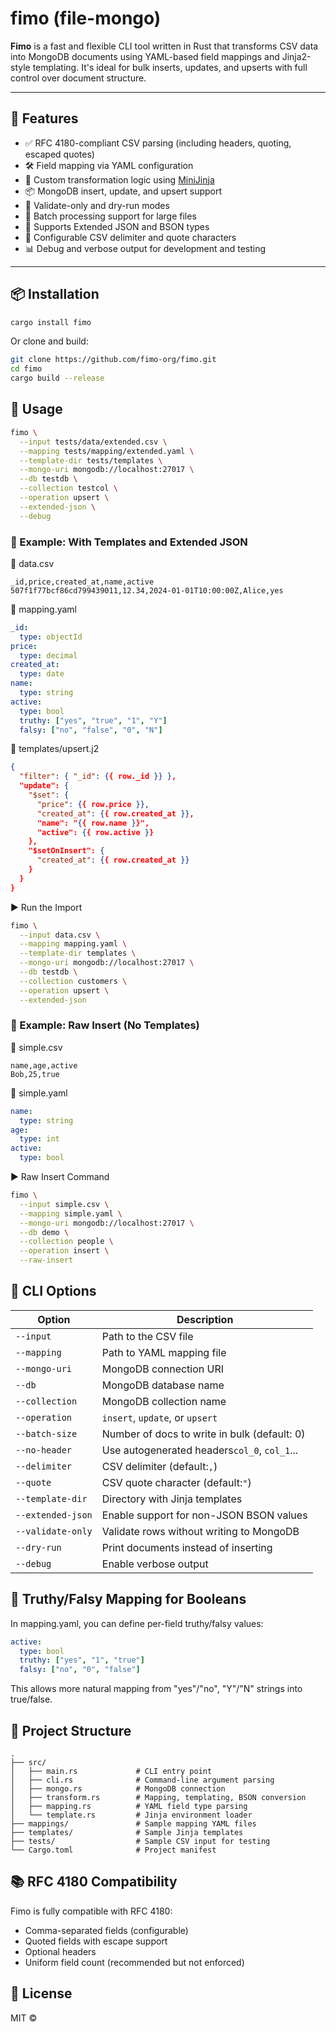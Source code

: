 # fimo (file-mongo)

**Fimo** is a fast and flexible CLI tool written in Rust that transforms CSV data into MongoDB documents using YAML-based field mappings and Jinja2-style templating. It's ideal for bulk inserts, updates, and upserts with full control over document structure.

---

## 🚀 Features

- ✅ RFC 4180-compliant CSV parsing (including headers, quoting, escaped quotes)
- 🛠️ Field mapping via YAML configuration
- 🧠 Custom transformation logic using [MiniJinja](https://docs.rs/minijinja/)
- 📦 MongoDB insert, update, and upsert support
- 🧪 Validate-only and dry-run modes
- 🔄 Batch processing support for large files
- 🔐 Supports Extended JSON and BSON types
- 🔣 Configurable CSV delimiter and quote characters
- 📊 Debug and verbose output for development and testing

---

## 📦 Installation

```bash
cargo install fimo

```

Or clone and build:

```bash
git clone https://github.com/fimo-org/fimo.git
cd fimo
cargo build --release

````

## 📝 Usage

```bash
fimo \
  --input tests/data/extended.csv \
  --mapping tests/mapping/extended.yaml \
  --template-dir tests/templates \
  --mongo-uri mongodb://localhost:27017 \
  --db testdb \
  --collection testcol \
  --operation upsert \
  --extended-json \
  --debug
```
### 🧪 Example: With Templates and Extended JSON

📁 data.csv
```csv
_id,price,created_at,name,active
507f1f77bcf86cd799439011,12.34,2024-01-01T10:00:00Z,Alice,yes
```

🧩 mapping.yaml
```yaml
_id:
  type: objectId
price:
  type: decimal
created_at:
  type: date
name:
  type: string
active:
  type: bool
  truthy: ["yes", "true", "1", "Y"]
  falsy: ["no", "false", "0", "N"]
````

🧾 templates/upsert.j2
```json
{
  "filter": { "_id": {{ row._id }} },
  "update": {
    "$set": {
      "price": {{ row.price }},
      "created_at": {{ row.created_at }},
      "name": "{{ row.name }}",
      "active": {{ row.active }}
    },
    "$setOnInsert": {
      "created_at": {{ row.created_at }}
    }
  }
}
```

▶️ Run the Import
```bash
fimo \
  --input data.csv \
  --mapping mapping.yaml \
  --template-dir templates \
  --mongo-uri mongodb://localhost:27017 \
  --db testdb \
  --collection customers \
  --operation upsert \
  --extended-json
```

### 🧪 Example: Raw Insert (No Templates)
📁 simple.csv
```csv
name,age,active
Bob,25,true

```

🧩 simple.yaml
```yaml
name:
  type: string
age:
  type: int
active:
  type: bool
```

▶️ Raw Insert Command
```bash
fimo \
  --input simple.csv \
  --mapping simple.yaml \
  --mongo-uri mongodb://localhost:27017 \
  --db demo \
  --collection people \
  --operation insert \
  --raw-insert
```



## 🔧 CLI Options


| Option            | Description                                  |
| ------------------- | ---------------------------------------------- |
| `--input`         | Path to the CSV file                         |
| `--mapping`       | Path to YAML mapping file                    |
| `--mongo-uri`     | MongoDB connection URI                       |
| `--db`            | MongoDB database name                        |
| `--collection`    | MongoDB collection name                      |
| `--operation`     | `insert`, `update`, or `upsert`              |
| `--batch-size`    | Number of docs to write in bulk (default: 0) |
| `--no-header`     | Use autogenerated headers`col_0`, `col_1`... |
| `--delimiter`     | CSV delimiter (default:`,`)                  |
| `--quote`         | CSV quote character (default:`"`)            |
| `--template-dir`  | Directory with Jinja templates               |
| `--extended-json` | Enable support for non-JSON BSON values      |
| `--validate-only` | Validate rows without writing to MongoDB     |
| `--dry-run`       | Print documents instead of inserting         |
| `--debug`         | Enable verbose output                        |

## 🧠 Truthy/Falsy Mapping for Booleans

In mapping.yaml, you can define per-field truthy/falsy values:
```yaml
active:
  type: bool
  truthy: ["yes", "1", "true"]
  falsy: ["no", "0", "false"]
```

This allows more natural mapping from "yes"/"no", "Y"/"N" strings into true/false.

## 📁 Project Structure
```pgsql
.
├── src/
│   ├── main.rs             # CLI entry point
│   ├── cli.rs              # Command-line argument parsing
│   ├── mongo.rs            # MongoDB connection
│   ├── transform.rs        # Mapping, templating, BSON conversion
│   ├── mapping.rs          # YAML field type parsing
│   └── template.rs         # Jinja environment loader
├── mappings/               # Sample mapping YAML files
├── templates/              # Sample Jinja templates
├── tests/                  # Sample CSV input for testing
└── Cargo.toml              # Project manifest
```

## 📚 RFC 4180 Compatibility

Fimo is fully compatible with RFC 4180:

* Comma-separated fields (configurable)
* Quoted fields with escape support
* Optional headers
* Uniform field count (recommended but not enforced)


## 📜 License

MIT © 
